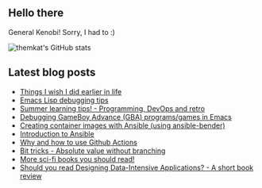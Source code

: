 ## Hello there
General Kenobi! Sorry, I had to :)


![themkat's GitHub stats](https://github-readme-stats.vercel.app/api?username=themkat)

<!--
**themkat/themkat** is a ✨ _special_ ✨ repository because its `README.md` (this file) appears on your GitHub profile.

Here are some ideas to get you started:

- 🔭 I’m currently working on ...
- 🌱 I’m currently learning ...
- 👯 I’m looking to collaborate on ...
- 🤔 I’m looking for help with ...
- 💬 Ask me about ...
- 📫 How to reach me: ...
- 😄 Pronouns: ...
- ⚡ Fun fact: ...
-->


## Latest blog posts
<!-- BLOG-POST-LIST:START -->
- [Things I wish I did earlier in life](https://themkat.net/2022/09/04/things_i_wish_i_did_earlier.html)
- [Emacs Lisp debugging tips](https://themkat.net/2022/08/05/small_emacs_lisp_debugging_tips.html)
- [Summer learning tips! - Programming, DevOps and retro](https://themkat.net/2022/06/29/summer_learning_tips.html)
- [Debugging GameBoy Advance &lpar;GBA&rpar; programs/games in Emacs](https://themkat.net/2022/05/09/debugging_gba_in_emacs.html)
- [Creating container images with Ansible &lpar;using ansible-bender&rpar;](https://themkat.net/2022/03/17/creating_container_images_with_ansible.html)
- [Introduction to Ansible](https://themkat.net/2022/03/10/intro_to_ansible.html)
- [Why and how to use Github Actions](https://themkat.net/2022/03/01/github_actions_intro.html)
- [Bit tricks - Absolute value without branching](https://themkat.net/2022/02/14/bit_tricks_absolute_value_no_branching.html)
- [More sci-fi books you should read!](https://themkat.net/2022/02/12/more_scifi_books.html)
- [Should you read Designing Data-Intensive Applications? - A short book review](https://themkat.net/2022/01/17/data_intensive_applications_review.html)
<!-- BLOG-POST-LIST:END -->
